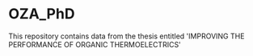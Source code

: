 # OZA_PhD


This repository contains data from the thesis entitled 'IMPROVING THE PERFORMANCE OF ORGANIC THERMOELECTRICS' 
